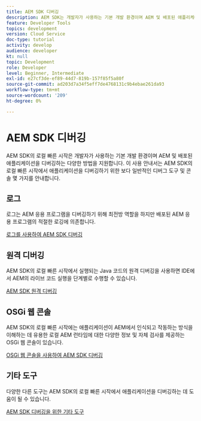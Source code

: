 ```yaml
---
title: AEM SDK 디버깅
description: AEM SDK는 개발자가 사용하는 기본 개발 환경이며 AEM 및 배포된 애플리케이션을 디버깅하는 다양한 방법을 지원합니다.
feature: Developer Tools
topics: development
version: Cloud Service
doc-type: tutorial
activity: develop
audience: developer
kt: null
topic: Development
role: Developer
level: Beginner, Intermediate
exl-id: e27cf3de-ef89-44d7-819b-157f85f5a80f
source-git-commit: ad203d7a34f5eff7de4768131c9b4ebae261da93
workflow-type: tm+mt
source-wordcount: '209'
ht-degree: 0%

---
```


# AEM SDK 디버깅

AEM SDK의 로컬 빠른 시작은 개발자가 사용하는 기본 개발 환경이며 AEM 및 배포된 애플리케이션을 디버깅하는 다양한 방법을 지원합니다. 이 사용 안내서는 AEM SDK의 로컬 빠른 시작에서 애플리케이션을 디버깅하기 위한 보다 일반적인 디버그 도구 및 콘솔 몇 가지를 안내합니다.

## 로그

로그는 AEM 응용 프로그램을 디버깅하기 위해 최전방 역할을 하지만 배포된 AEM 응용 프로그램의 적절한 로깅에 의존합니다.

[로그를 사용하여 AEM SDK 디버깅](./logs.md)

## 원격 디버깅

AEM SDK의 로컬 빠른 시작에서 실행되는 Java 코드의 원격 디버깅을 사용하면 IDE에서 AEM의 라이브 코드 실행을 단계별로 수행할 수 있습니다.

[AEM SDK 원격 디버깅](./remote-debugging.md)

## OSGi 웹 콘솔

AEM SDK의 로컬 빠른 시작에는 애플리케이션이 AEM에서 인식되고 작동하는 방식을 이해하는 데 유용한 로컬 AEM 런타임에 대한 다양한 정보 및 자체 검사를 제공하는 OSGi 웹 콘솔이 있습니다.

[OSGi 웹 콘솔을 사용하여 AEM SDK 디버깅](./osgi-web-consoles.md)

## 기타 도구

다양한 다른 도구는 AEM SDK의 로컬 빠른 시작에서 애플리케이션을 디버깅하는 데 도움이 될 수 있습니다.

[AEM SDK 디버깅을 위한 기타 도구](./other-tools.md)
